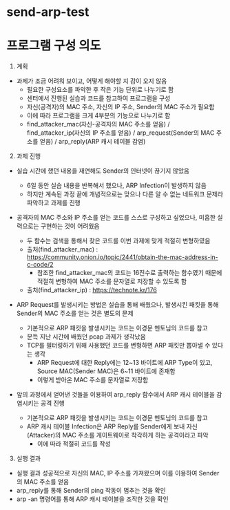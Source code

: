 # send-arp-test

프로그램 구성 의도
=====

1. 계획
* 과제가 조금 어려워 보이고, 어떻게 해야할 지 감이 오지 않음
  - 필요한 구성요소를 파악한 후 작은 기능 단위로 나누기로 함
  - 센터에서 진행된 실습과 코드를 참고하여 프로그램을 구성
  - 자신(공격자)의 MAC 주소, 자신의 IP 주소, Sender의 MAC 주소가 필요함
  - 이에 따라 프로그램을 크게 4부분의 기능으로 나누기로 함
  - find_attacker_mac(자신-공격자의 MAC 주소를 얻음) / find_attacker_ip(자신의 IP 주소를 얻음) / arp_request(Sender의 MAC 주소를 얻음) / arp_reply(ARP 캐시 테이블 감염)
  
2. 과제 진행
* 실습 시간에 했던 내용을 재연해도 Sender의 인터넷이 끊기지 않았음
  - 6일 동안 실습 내용을 반복해서 했으나, ARP Infection이 발생하지 않음
  - 하지만 계속된 과정 끝에 개념적으로는 맞으나 다른 알 수 없는 네트워크 문제라 파악하고 과제를 진행
  
* 공격자의 MAC 주소와 IP 주소를 얻는 코드를 스스로 구성하고 싶었으나, 미흡한 실력으로는 구현하는 것이 어려웠음
  - 두 함수는 검색을 통해서 찾은 코드를 이번 과제에 맞게 적절히 변형하였음
  - 출처(find_attacker_mac) : https://community.onion.io/topic/2441/obtain-the-mac-address-in-c-code/2
    - 참조한 find_attacker_mac의 코드는 16진수로 출력하는 함수였기 때문에 적절히 변형하여 MAC 주소를 문자열로 저장할 수 있도록 함
  - 출처(find_attacker_ip)  : https://technote.kr/176 
   
* ARP Request를 발생시키는 방법은 실습을 통해 배웠으나, 발생시킨 패킷을 통해 Sender의 MAC 주소를 얻는 것은 별도의 문제
  - 기본적으로 ARP 패킷을 발생시키는 코드는 이경문 멘토님의 코드를 참고
  - 문득 지난 시간에 배웠던 pcap 과제가 생각났음
  - TCP를 필터링하기 위해 사용했던 코드를 변형하면 ARP 패킷만 뽑아낼 수 있다는 생각
    - ARP Request에 대한 Reply에는 12~13 바이트에 ARP Type이 있고, Source MAC(Sender MAC)은 6~11 바이트에 존재함
    - 이렇게 받아온 MAC 주소를 문자열로 저장함

* 앞의 과정에서 얻어낸 것들을 이용하여 arp_reply 함수에서 ARP 캐시 테이블을 감염시키는 공격 진행
  - 기본적으로 ARP 패킷을 발생시키는 코드는 이경문 멘토님의 코드를 참고
  - ARP 캐시 테이블 Infection은 ARP Reply를 Sender에게 보내 자신(Attacker)의 MAC 주소를 게이트웨이로 착각하게 하는 공격이라고 파악
    - 이에 따라 적절히 코드를 작성
    
3. 실행 결과
  - 실행 결과 성공적으로 자신의 MAC, IP 주소를 가져왔으며 이를 이용하여 Sender의 MAC 주소를 얻음
  - arp_reply를 통해 Sender의 ping 작동이 멈추는 것을 확인
  - arp -an 명령어를 통해 ARP 캐시 테이블을 조작한 것을 확인
